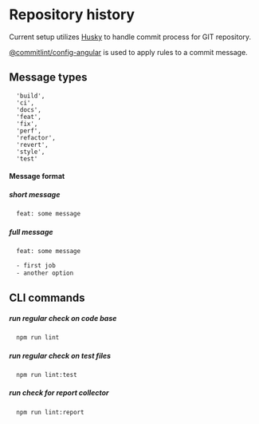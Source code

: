 # Repository history

Current setup utilizes [Husky](https://www.npmjs.com/package/husky) to handle commit process for GIT repository.

[@commitlint/config-angular](https://www.npmjs.com/package/@commitlint/config-angular) is used to apply rules to a commit message.

## Message types

```
  'build',
  'ci',
  'docs',
  'feat',
  'fix',
  'perf',
  'refactor',
  'revert',
  'style',
  'test'
```

#### Message format

##### short message

```sh
  feat: some message
```

##### full message

```sh
  feat: some message

  - first job
  - another option
```

## CLI commands

##### run regular check on code base

```sh
  npm run lint
```

##### run regular check on test files

```sh
  npm run lint:test
```

##### run check for report collector

```sh
  npm run lint:report
```